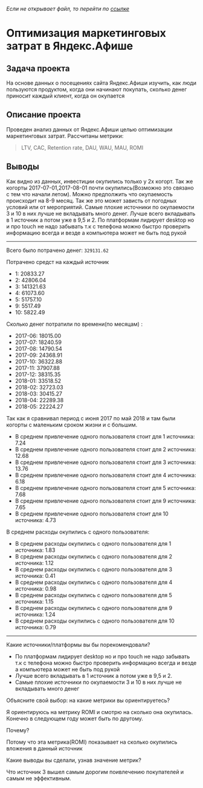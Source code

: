 *Если не открывает файл, то перейти по [ссылке](https://nbviewer.jupyter.org/github/kotl68/introductions/blob/master/%D1%81ost_optimization/optimization.ipynb)*

# Оптимизация маркетинговых затрат в Яндекс.Афише
## Задача проекта  

На основе данных о посещениях сайта Яндекс.Афиши изучить, как люди пользуются продуктом, когда они начинают покупать, сколько денег приносит каждый клиент, когда он окупается
## Описание проекта 
Проведен анализ данных от Яндекс.Афиши целью оптимизации маркетинговых затрат.
Рассчитаны метрики:
>LTV, CAC, Retention rate, DAU, WAU, MAU, ROMI
## Выводы
Как видно из данных, инвестиции окупились только у 2х когорт. Так же когорты 2017-07-01,2017-08-01 почти окупились(Возможно это связано с тем что начали летом). Можно предполжить что окупаемость происходит на 8-9 месяц. Так же это может зависть от погодных условий или от мероприятий. Самые плохие источники по окупаемости 3 и 10 в них лучше не вкладывать много денег. Лучше всего вкладывать в 1 источник а потом уже в 9,5 и 2. По платформам лидирует desktop но и про touch не надо забывать т.к с телефона можно быстро проверить информацию всегда и везде а компьютера может не быть под рукой

---

Всего было потрачено денег: `329131.62`

Потрачено средст на каждый источник

- 1:      20833.27
- 2:      42806.04
- 3:     141321.63
- 4:      61073.60
- 5:      51757.10
- 9:       5517.49
- 10:      5822.49

Сколько денег потратили по времени(по месяцам) :
- 2017-06:     18015.00
- 2017-07:     18240.59
- 2017-08:      14790.54
- 2017-09:     24368.91
- 2017-10:     36322.88
- 2017-11:     37907.88
- 2017-12:     38315.35
- 2018-01:     33518.52
- 2018-02:     32723.03
- 2018-03:     30415.27
- 2018-04:     22289.38
- 2018-05:     22224.27

Так как я сравнивал период с июня 2017 по май 2018 и там были когорты с маленьким сроком жизни и с большим.
- В среднем привлечение одного пользователя стоит для 1 источника: 7.24
- В среднем привлечение одного пользователя стоит для 2 источника: 12.68
- В среднем привлечение одного пользователя стоит для 3 источника: 13.76
- В среднем привлечение одного пользователя стоит для 4 источника: 6.18
- В среднем привлечение одного пользователя стоит для 5 источника: 7.68
- В среднем привлечение одного пользователя стоит для 9 источника: 7.65
- В среднем привлечение одного пользователя стоит для 10 источника: 4.73

В среднем расходы окупились с одного пользователя:
- В среднем расходы окупились с одного пользователя для 1 источника: 1.83
- В среднем расходы окупились с одного пользователя для 2 источника: 1.12
- В среднем расходы окупились с одного пользователя для 3 источника: 0.41
- В среднем расходы окупились с одного пользователя для 4 источника: 0.98
- В среднем расходы окупились с одного пользователя для 5 источника: 1.15
- В среднем расходы окупились с одного пользователя для 9 источника: 1.24
- В среднем расходы окупились с одного пользователя для 10 источника: 0.79

---

Какие источники/платформы вы бы порекомендовали?
- По платформам лидирует desktop но и про touch не надо забывать т.к с телефона можно быстро проверить информацию всегда и везде а компьютера может не быть под рукой
- Лучше всего вкладывать в 1 источник а потом уже в 9,5 и 2.
- Самые плохие источники по окупаемости 3 и 10 в них лучше не вкладывать много денег

Объясните свой выбор: на какие метрики вы ориентируетесь?

Я ориентируюсь на метрику ROMI и смотрю на сколько она окупилась. Конечно в следующем году может быть по другому.

Почему?

Потому что эта метрика(ROMI) показывает на сколько окупились вложения в данный источник 

Какие выводы вы сделали, узнав значение метрик?

Что источник 3 вышел самым дорогим поивлечению покупателей и самым не эффективным.
